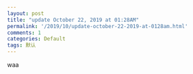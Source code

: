 ```yaml
---
layout: post
title: "update October 22, 2019 at 01:28AM"
permalink: '/2019/10/update-october-22-2019-at-0128am.html'
comments: 1
categories: Default
tags: 默认
---
```

waa